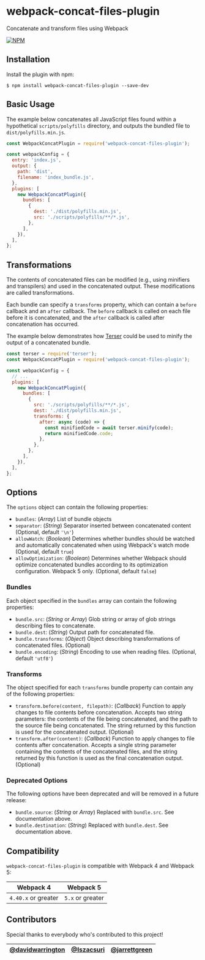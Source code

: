 # webpack-concat-files-plugin
Concatenate and transform files using Webpack

[![NPM](https://nodei.co/npm/webpack-concat-files-plugin.png)](https://nodei.co/npm/webpack-concat-files-plugin/)

## Installation
Install the plugin with npm:
```shell
$ npm install webpack-concat-files-plugin --save-dev
```

## Basic Usage
The example below concatenates all JavaScript files found within a hypothetical `scripts/polyfills` directory, and outputs the bundled file to `dist/polyfills.min.js`.

```js
const WebpackConcatPlugin = require('webpack-concat-files-plugin');

const webpackConfig = {
  entry: 'index.js',
  output: {
    path: 'dist',
    filename: 'index_bundle.js',
  },
  plugins: [
    new WebpackConcatPlugin({
      bundles: [
        {
          dest: './dist/polyfills.min.js',
          src: './scripts/polyfills/**/*.js',
        },
      ],
    }),
  ],
};
```

## Transformations
The contents of concatenated files can be modified (e.g., using minifiers and transpilers) and used in the concatenated output. These modifications are called transformations.

Each bundle can specify a `transforms` property, which can contain a `before` callback and an `after` callback. The `before` callback is called on each file before it is concatenated, and the `after` callback is called after concatenation has occurred.

The example below demonstrates how [Terser](https://www.npmjs.com/package/terser) could be used to minify the output of a concatenated bundle.

```js
const terser = require('terser');
const WebpackConcatPlugin = require('webpack-concat-files-plugin');

const webpackConfig = {
  // ...
  plugins: [
    new WebpackConcatPlugin({
      bundles: [
        {
          src: './scripts/polyfills/**/*.js',
          dest: './dist/polyfills.min.js',
          transforms: {
            after: async (code) => {
              const minifiedCode = await terser.minify(code);
              return minifiedCode.code;
            },
          },
        },
      ],
    }),
  ],
};
```

## Options
The `options` object can contain the following properties:

* `bundles`: (_Array_) List of bundle objects
* `separator`: (_String_) Separator inserted between concatenated content (Optional, default `'\n'`)
* `allowWatch`: (_Boolean_) Determines whether bundles should be watched and automatically concatenated when using Webpack's watch mode (Optional, default `true`)
* `allowOptimization`: (_Boolean_) Determines whether Webpack should optimize concatenated bundles according to its optimization configuration. Webpack 5 only. (Optional, default `false`)

### Bundles
Each object specified in the `bundles` array can contain the following properties:

* `bundle.src`: (_String_ or _Array_) Glob string or array of glob strings describing files to concatenate.
* `bundle.dest`: (_String_) Output path for concatenated file.
* `bundle.transforms`: (_Object_) Object describing transformations of concatenated files. (Optional)
* `bundle.encoding`: (_String_) Encoding to use when reading files. (Optional, default `'utf8'`)

### Transforms
The object specified for each `transforms` bundle property can contain any of the following properties:

* `transform.before(content, filepath)`: (_Callback_) Function to apply changes to file contents before concatenation. Accepts two string parameters: the contents of the file being concatenated, and the path to the source file being concatenated. The string returned by this function is used for the concatenated output. (Optional)
* `transform.after(content)`: (_Callback_) Function to apply changes to file contents after concatenation. Accepts a single string parameter containing the contents of the concatenated files, and the string returned by this function is used as the final concatenation output. (Optional)

### Deprecated Options
The following options have been deprecated and will be removed in a future release:

* `bundle.source`: (_String_ or _Array_) Replaced with `bundle.src`. See documentation above.
* `bundle.destination`: (_String_) Replaced with `bundle.dest`. See documentation above.

## Compatibility
`webpack-concat-files-plugin` is compatible with Webpack 4 and Webpack 5:

| Webpack 4           | Webpack 5        |
| ------------------- | ---------------- |
| `4.40.x` or greater | `5.x` or greater |

## Contributors
Special thanks to everybody who's contributed to this project!

| [@davidwarrington](https://github.com/davidwarrington) | [@Iszacsuri](https://github.com/lszacsuri) | [@jarrettgreen](https://github.com/jarrettgreen)
|-|-|-|
